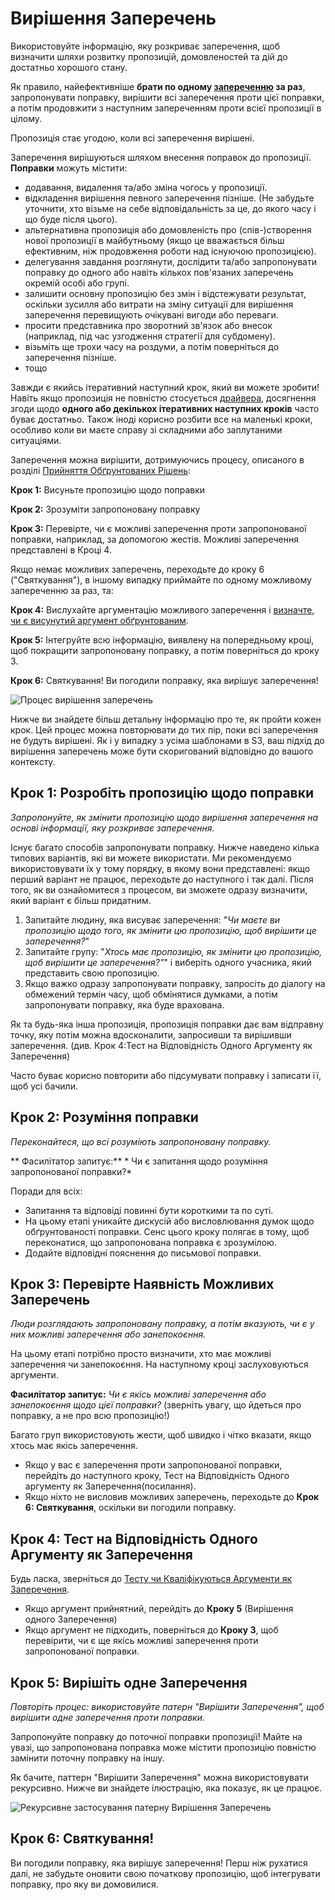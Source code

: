 # Вирішення Заперечень

<summary>
Використовуйте інформацію, яку розкриває заперечення, щоб визначити шляхи розвитку пропозицій, домовленостей та дій до достатньо хорошого стану. 
</summary>

Як правило, найефективніше **брати по одному [запереченню](glossary:objection) за раз**, запропонувати поправку, вирішити всі заперечення проти цієї поправки, а потім продовжити з наступним запереченням проти всієї пропозиції в цілому.

Пропозиція стає угодою, коли всі заперечення вирішені.

Заперечення вирішуються шляхом внесення поправок до пропозиції. **Поправки** можуть містити:

- додавання, видалення та/або зміна чогось у пропозиції.
- відкладення вирішення певного заперечення пізніше. (Не забудьте уточнити, хто візьме на себе відповідальність за це, до якого часу і що буде після цього).
- альтернативна пропозиція або домовленість про (спів-)створення нової пропозиції в майбутньому (якщо це вважається більш ефективним, ніж продовження роботи над існуючою пропозицією).
- делегування завдання розглянути, дослідити та/або запропонувати поправку до одного або навіть кількох пов'язаних заперечень окремій особі або групі.
- залишити основну пропозицію без змін і відстежувати результат, оскільки зусилля або витрати на зміну ситуації для вирішення заперечення перевищують очікувані вигоди або переваги.
- просити представника про зворотний зв'язок або внесок (наприклад, під час узгодження стратегії для субдомену).
- візьміть ще трохи часу на роздуми, а потім поверніться до заперечення пізніше.
- тощо

Завжди є якийсь ітеративний наступний крок, який ви можете зробити! Навіть якщо пропозиція не повністю стосується [драйвера](glossary:driver), досягнення згоди щодо **одного або декількох ітеративних наступних кроків** часто буває достатньо. Також іноді корисно розбити все на маленькі кроки, особливо коли ви маєте справу зі складними або заплутаними ситуаціями.

Заперечення можна вирішити, дотримуючись процесу, описаного в розділі [Прийняття Обґрунтованих Рішень](section:reasoned-decision-making):

**Крок 1:** Висуньте пропозицію щодо поправки

**Крок 2:** Зрозуміти запропоновану поправку

**Крок 3:** Перевірте, чи є можливі заперечення проти запропонованої поправки, наприклад, за допомогою жестів. Можливі заперечення представлені в Кроці 4.

Якщо немає можливих заперечень, переходьте до кроку 6 ("Святкування"), в іншому випадку приймайте по одному можливому запереченню за раз, та:

**Крок 4:** Вислухайте аргументацію можливого заперечення і [визначте, чи є висунутий аргумент обґрунтованим](section:test-arguments-qualify-as-objections).

**Крок 5:** Інтегруйте всю інформацію, виявлену на попередньому кроці, щоб покращити запропоновану поправку, а потім поверніться до кроку 3.

**Крок 6:** Святкування! Ви погодили поправку, яка вирішує заперечення!

![Процес вирішення заперечень](img/agreements/resolve-objections.png)

Нижче ви знайдете більш детальну інформацію про те, як пройти кожен крок. Цей процес можна повторювати до тих пір, поки всі заперечення не будуть вирішені. Як і у випадку з усіма шаблонами в S3, ваш підхід до вирішення заперечень може бути скоригований відповідно до вашого контексту.


## Крок 1: Розробіть пропозицію щодо поправки

*Запропонуйте, як змінити пропозицію щодо вирішення заперечення на основі інформації, яку розкриває заперечення.*

Існує багато способів запропонувати поправку. Нижче наведено кілька типових варіантів, які ви можете використати. Ми рекомендуємо використовувати їх у тому порядку, в якому вони представлені: якщо перший варіант не працює, переходьте до наступного і так далі. Після того, як ви ознайомитеся з процесом, ви зможете одразу визначити, який варіант є більш придатним.

1. Запитайте людину, яка висуває заперечення: "*Чи маєте ви пропозицію щодо того, як змінити цю пропозицію, щоб вирішити це заперечення?*"
2. Запитайте групу: "*Хтось має пропозицію, як змінити цю пропозицію, щоб вирішити це заперечення?"*" і виберіть одного учасника, який представить свою пропозицію.
3. Якщо важко одразу запропонувати поправку, запросіть до діалогу на обмежений термін часу, щоб обмінятися думками, а потім запропонувати поправку, яка буде врахована.

Як та будь-яка інша пропозиція, пропозиція поправки дає вам відправну точку, яку потім можна вдосконалити, запросивши та вирішивши заперечення. (див. Крок 4:Тест на Відповідність Одного Аргументу як Заперечення)

Часто буває корисно повторити або підсумувати поправку і записати її, щоб усі бачили.


## Крок 2: Розуміння поправки

*Переконайтеся, що всі розуміють запропоновану поправку.*

** Фасилітатор запитує:** * Чи є запитання щодо розуміння запропонованої поправки?*

Поради для всіх:

- Запитання та відповіді повинні бути короткими та по суті.
- На цьому етапі уникайте дискусій або висловлювання думок щодо обґрунтованості поправки. Сенс цього кроку полягає в тому, щоб переконатися, що запропонована поправка є зрозумілою.
- Додайте відповідні пояснення до письмової поправки.


## Крок 3: Перевірте Наявність Можливих Заперечень

*Люди розглядають запропоновану поправку, а потім вказують, чи є у них можливі заперечення або занепокоєння.*

На цьому етапі потрібно просто визначити, хто має можливі заперечення чи занепокоєння. На наступному кроці заслуховуються аргументи.

**Фасилітатор запитує:** *Чи є якісь можливі заперечення або занепокоєння щодо цієї поправки?* (зверніть увагу, що йдеться про поправку, а не про всю пропозицію!)

Багато груп використовують жести, щоб швидко і чітко вказати, якщо хтось має якісь заперечення.

- Якщо у вас є заперечення проти запропонованої поправки, перейдіть до наступного кроку, Тест  на Відповідність Одного аргументу як Заперечення(посилання).
- Якщо ніхто не висловив можливих заперечень, переходьте до **Крок 6: Святкування**, оскільки ви погодили поправку.


## Крок 4: Тест на Відповідність Одного Аргументу як Заперечення

Будь ласка, зверніться до [Тесту чи Кваліфікуються Аргументи як Заперечення](section:test-arguments-qualify-as-objections).

- Якщо аргумент прийнятний, перейдіть до **Кроку 5** (Вирішення одного Заперечення)
- Якщо аргумент не підходить, поверніться до **Кроку 3**, щоб перевірити, чи є ще якісь можливі заперечення проти запропонованої поправки.


## Крок 5: Вирішіть одне Заперечення

*Повторіть процес: використовуйте патерн "Вирішити Заперечення", щоб вирішити одне заперечення проти поправки.*

Запропонуйте поправку до поточної поправки пропозиції! Майте на увазі, що запропонована поправка може містити пропозицію повністю замінити поточну поправку на іншу.

Як бачите, паттерн "Вирішити Заперечення" можна використовувати рекурсивно. Нижче ви знайдете ілюстрацію, яка показує, як це працює.

![Рекурсивне застосування патерну Вирішення Заперечень](img/agreements/resolve-objections-process.png)


## Крок 6: Святкування!

Ви погодили поправку, яка вирішує заперечення! Перш ніж рухатися далі, не забудьте оновити свою початкову пропозицію, щоб інтегрувати поправку, про яку ви домовилися.
